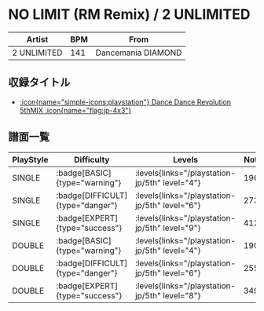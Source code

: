 # NO LIMIT (RM Remix) / 2 UNLIMITED

|Artist|BPM|From|
|------|---|----|
|2 UNLIMITED|141|Dancemania DIAMOND|

## 収録タイトル

- [:icon{name="simple-icons:playstation"} Dance Dance Revolution 5thMIX :icon{name="flag:jp-4x3"}](/playstation-jp/5th)

## 譜面一覧

|PlayStyle|Difficulty|Levels|Notes|Movie|
|---------|----------|------|-----|-----|
|SINGLE| :badge[BASIC]{type="warning"}| :levels{links="/playstation-jp/5th" level="4"}|196/0||
|SINGLE| :badge[DIFFICULT]{type="danger"}| :levels{links="/playstation-jp/5th" level="6"}|273/0||
|SINGLE| :badge[EXPERT]{type="success"}| :levels{links="/playstation-jp/5th" level="9"}|412/0||
|DOUBLE| :badge[BASIC]{type="warning"}| :levels{links="/playstation-jp/5th" level="4"}|190/0||
|DOUBLE| :badge[DIFFICULT]{type="danger"}| :levels{links="/playstation-jp/5th" level="6"}|255/0||
|DOUBLE| :badge[EXPERT]{type="success"}| :levels{links="/playstation-jp/5th" level="8"}|349/0||
